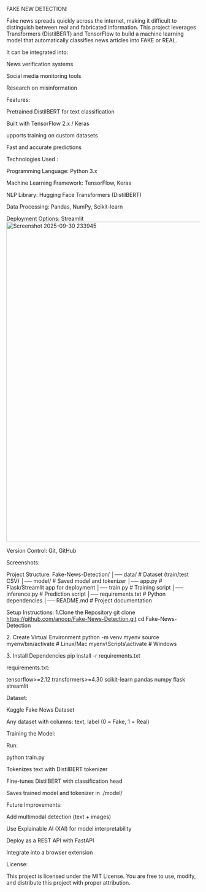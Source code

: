 FAKE NEW DETECTION:

Fake news spreads quickly across the internet, making it difficult to distinguish between real and fabricated information.
This project leverages Transformers (DistilBERT) and TensorFlow to build a machine learning model that automatically classifies news articles into FAKE or REAL.

It can be integrated into:

News verification systems

Social media monitoring tools

Research on misinformation

Features:

Pretrained DistilBERT for text classification

Built with TensorFlow 2.x / Keras

 upports training on custom datasets

Fast and accurate predictions

Technologies Used :

Programming Language: Python 3.x

Machine Learning Framework: TensorFlow, Keras

NLP Library: Hugging Face Transformers (DistilBERT)

Data Processing: Pandas, NumPy, Scikit-learn

Deployment Options: Streamlit<img width="616" height="835" alt="Screenshot 2025-09-30 233945" src="https://github.com/user-attachments/assets/8c09c25e-9ad3-4761-88a1-fad752fd2884" />


Version Control: Git, GitHub

Screenshots:



    
Project Structure:
Fake-News-Detection/
│── data/                 # Dataset (train/test CSV)
│── model/                # Saved model and tokenizer
│── app.py                # Flask/Streamlit app for deployment
│── train.py              # Training script
│── inference.py          # Prediction script
│── requirements.txt      # Python dependencies
│── README.md             # Project documentation

Setup Instructions:
1️.Clone the Repository
git clone https://github.com/anoop/Fake-News-Detection.git
cd Fake-News-Detection

2️. Create Virtual Environment
python -m venv myenv
source myenv/bin/activate   # Linux/Mac
myenv\Scripts\activate      # Windows

3️. Install Dependencies
pip install -r requirements.txt


requirements.txt:

tensorflow>=2.12
transformers>=4.30
scikit-learn
pandas
numpy
flask
streamlit


Dataset:

Kaggle Fake News Dataset

Any dataset with columns: text, label (0 = Fake, 1 = Real)

Training the Model:

Run:

python train.py


Tokenizes text with DistilBERT tokenizer

Fine-tunes DistilBERT with classification head

Saves trained model and tokenizer in ./model/

Future Improvements:

 Add multimodal detection (text + images)

 Use Explainable AI (XAI) for model interpretability

 Deploy as a REST API with FastAPI

 Integrate into a browser extension

License:

This project is licensed under the MIT License.
You are free to use, modify, and distribute this project with proper attribution.
